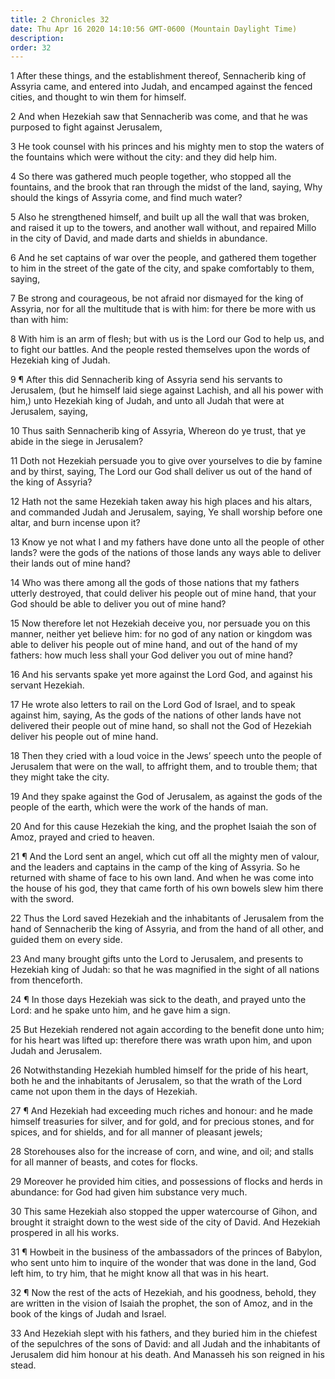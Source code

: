```yaml
---
title: 2 Chronicles 32
date: Thu Apr 16 2020 14:10:56 GMT-0600 (Mountain Daylight Time)
description: 
order: 32
---
```


<p>
  1 After these things, and the establishment thereof, Sennacherib king of
  Assyria came, and entered into Judah, and encamped against the fenced cities,
  and thought to win them for himself.
</p>
<p>
  2 And when Hezekiah saw that Sennacherib was come, and that he was purposed to
  fight against Jerusalem,
</p>
<p>
  3 He took counsel with his princes and his mighty men to stop the waters of
  the fountains which were without the city: and they did help him.
</p>
<p>
  4 So there was gathered much people together, who stopped all the fountains,
  and the brook that ran through the midst of the land, saying, Why should the
  kings of Assyria come, and find much water?
</p>
<p>
  5 Also he strengthened himself, and built up all the wall that was broken, and
  raised it up to the towers, and another wall without, and repaired Millo in
  the city of David, and made darts and shields in abundance.
</p>
<p>
  6 And he set captains of war over the people, and gathered them together to
  him in the street of the gate of the city, and spake comfortably to them,
  saying,
</p>
<p>
  7 Be strong and courageous, be not afraid nor dismayed for the king of
  Assyria, nor for all the multitude that is with him: for there be more with us
  than with him:
</p>
<p>
  8 With him is an arm of flesh; but with us is the Lord our God to help us, and
  to fight our battles. And the people rested themselves upon the words of
  Hezekiah king of Judah.
</p>
<p>
  9 &#xB6; After this did Sennacherib king of Assyria send his servants to
  Jerusalem, (but he himself laid siege against Lachish, and all his power with
  him,) unto Hezekiah king of Judah, and unto all Judah that were at Jerusalem,
  saying,
</p>
<p>
  10 Thus saith Sennacherib king of Assyria, Whereon do ye trust, that ye abide
  in the siege in Jerusalem?
</p>
<p>
  11 Doth not Hezekiah persuade you to give over yourselves to die by famine and
  by thirst, saying, The Lord our God shall deliver us out of the hand of the
  king of Assyria?
</p>
<p>
  12 Hath not the same Hezekiah taken away his high places and his altars, and
  commanded Judah and Jerusalem, saying, Ye shall worship before one altar, and
  burn incense upon it?
</p>
<p>
  13 Know ye not what I and my fathers have done unto all the people of other
  lands? were the gods of the nations of those lands any ways able to deliver
  their lands out of mine hand?
</p>
<p>
  14 Who was there among all the gods of those nations that my fathers utterly
  destroyed, that could deliver his people out of mine hand, that your God
  should be able to deliver you out of mine hand?
</p>
<p>
  15 Now therefore let not Hezekiah deceive you, nor persuade you on this
  manner, neither yet believe him: for no god of any nation or kingdom was able
  to deliver his people out of mine hand, and out of the hand of my fathers: how
  much less shall your God deliver you out of mine hand?
</p>
<p>
  16 And his servants spake yet more against the Lord God, and against his
  servant Hezekiah.
</p>
<p>
  17 He wrote also letters to rail on the Lord God of Israel, and to speak
  against him, saying, As the gods of the nations of other lands have not
  delivered their people out of mine hand, so shall not the God of Hezekiah
  deliver his people out of mine hand.
</p>
<p>
  18 Then they cried with a loud voice in the Jews&#x2019; speech unto the
  people of Jerusalem that were on the wall, to affright them, and to trouble
  them; that they might take the city.
</p>
<p>
  19 And they spake against the God of Jerusalem, as against the gods of the
  people of the earth, which were the work of the hands of man.
</p>
<p>
  20 And for this cause Hezekiah the king, and the prophet Isaiah the son of
  Amoz, prayed and cried to heaven.
</p>
<p>
  21 &#xB6; And the Lord sent an angel, which cut off all the mighty men of
  valour, and the leaders and captains in the camp of the king of Assyria. So he
  returned with shame of face to his own land. And when he was come into the
  house of his god, they that came forth of his own bowels slew him there with
  the sword.
</p>
<p>
  22 Thus the Lord saved Hezekiah and the inhabitants of Jerusalem from the hand
  of Sennacherib the king of Assyria, and from the hand of all other, and guided
  them on every side.
</p>
<p>
  23 And many brought gifts unto the Lord to Jerusalem, and presents to Hezekiah
  king of Judah: so that he was magnified in the sight of all nations from
  thenceforth.
</p>
<span></span>
<p>
  24 &#xB6; In those days Hezekiah was sick to the death, and prayed unto the
  Lord: and he spake unto him, and he gave him a sign.
</p>
<p>
  25 But Hezekiah rendered not again according to the benefit done unto him; for
  his heart was lifted up: therefore there was wrath upon him, and upon Judah
  and Jerusalem.
</p>
<p>
  26 Notwithstanding Hezekiah humbled himself for the pride of his heart, both
  he and the inhabitants of Jerusalem, so that the wrath of the Lord came not
  upon them in the days of Hezekiah.
</p>
<p>
  27 &#xB6; And Hezekiah had exceeding much riches and honour: and he made
  himself treasuries for silver, and for gold, and for precious stones, and for
  spices, and for shields, and for all manner of pleasant jewels;
</p>
<p>
  28 Storehouses also for the increase of corn, and wine, and oil; and stalls
  for all manner of beasts, and cotes for flocks.
</p>
<p>
  29 Moreover he provided him cities, and possessions of flocks and herds in
  abundance: for God had given him substance very much.
</p>
<p>
  30 This same Hezekiah also stopped the upper watercourse of Gihon, and brought
  it straight down to the west side of the city of David. And Hezekiah prospered
  in all his works.
</p>
<p>
  31 &#xB6; Howbeit in the business of the ambassadors of the princes of
  Babylon, who sent unto him to inquire of the wonder that was done in the land,
  God left him, to try him, that he might know all that was in his heart.
</p>
<p>
  32 &#xB6; Now the rest of the acts of Hezekiah, and his goodness, behold, they
  are written in the vision of Isaiah the prophet, the son of Amoz, and in the
  book of the kings of Judah and Israel.
</p>
<p>
  33 And Hezekiah slept with his fathers, and they buried him in the chiefest of
  the sepulchres of the sons of David: and all Judah and the inhabitants of
  Jerusalem did him honour at his death. And Manasseh his son reigned in his
  stead.
</p>
